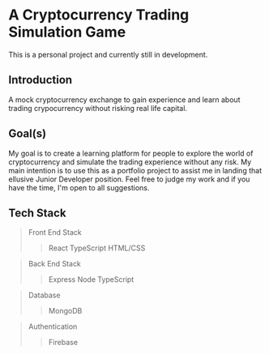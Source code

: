 # A Cryptocurrency Trading Simulation Game

This is a personal project and currently still in development. 

## Introduction

A mock cryptocurrency exchange to gain experience and learn about trading crypocurrency without risking real life capital. 

## Goal(s)

My goal is to create a learning platform for people to explore the world of cryptocurrency and simulate the trading experience without any risk. My main intention is to use this as a portfolio project to assist me in landing that ellusive Junior Developer position. Feel free to judge my work and if you have the time, I'm open to all suggestions. 


## Tech Stack
> Front End Stack
>> React
>> TypeScript
>> HTML/CSS

> Back End Stack
>> Express
>> Node
>> TypeScript

> Database
>> MongoDB

> Authentication
>> Firebase

